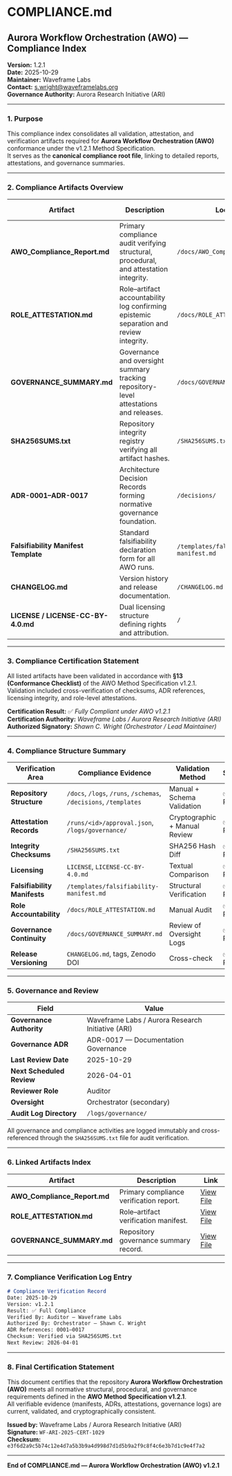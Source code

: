 # COMPLIANCE.md

## Aurora Workflow Orchestration (AWO) — Compliance Index
**Version:** 1.2.1  
**Date:** 2025-10-29  
**Maintainer:** Waveframe Labs  
**Contact:** s.wright@waveframelabs.org  
**Governance Authority:** Aurora Research Initiative (ARI)  

---

### 1. Purpose
This compliance index consolidates all validation, attestation, and verification artifacts required for **Aurora Workflow Orchestration (AWO)** conformance under the v1.2.1 Method Specification.  
It serves as the **canonical compliance root file**, linking to detailed reports, attestations, and governance summaries.

---

### 2. Compliance Artifacts Overview

| Artifact | Description | Location | Verification Status | Governing ADRs |
|-----------|--------------|-----------|----------------------|----------------|
| **AWO_Compliance_Report.md** | Primary compliance audit verifying structural, procedural, and attestation integrity. | `/docs/AWO_Compliance_Report.md` | ✅ Approved | 0003, 0012, 0015, 0017 |
| **ROLE_ATTESTATION.md** | Role–artifact accountability log confirming epistemic separation and review integrity. | `/docs/ROLE_ATTESTATION.md` | ✅ Approved | 0002, 0012, 0017 |
| **GOVERNANCE_SUMMARY.md** | Governance and oversight summary tracking repository-level attestations and releases. | `/docs/GOVERNANCE_SUMMARY.md` | ✅ Approved | 0003, 0015, 0017 |
| **SHA256SUMS.txt** | Repository integrity registry verifying all artifact hashes. | `/SHA256SUMS.txt` | ✅ Verified | 0015 |
| **ADR-0001–ADR-0017** | Architecture Decision Records forming normative governance foundation. | `/decisions/` | ✅ Verified | 0001–0017 |
| **Falsifiability Manifest Template** | Standard falsifiability declaration form for all AWO runs. | `/templates/falsifiability-manifest.md` | ✅ Verified | 0002, 0012 |
| **CHANGELOG.md** | Version history and release documentation. | `/CHANGELOG.md` | ✅ Verified | 0010 |
| **LICENSE / LICENSE-CC-BY-4.0.md** | Dual licensing structure defining rights and attribution. | `/` | ✅ Verified | 0006, 0017 |

---

### 3. Compliance Certification Statement

All listed artifacts have been validated in accordance with **§13 (Conformance Checklist)** of the AWO Method Specification v1.2.1.  
Validation included cross-verification of checksums, ADR references, licensing integrity, and role-level attestations.  

**Certification Result:** ✅ *Fully Compliant under AWO v1.2.1*  
**Certification Authority:** *Waveframe Labs / Aurora Research Initiative (ARI)*  
**Authorized Signatory:** *Shawn C. Wright (Orchestrator / Lead Maintainer)*  

---

### 4. Compliance Structure Summary

| Verification Area | Compliance Evidence | Validation Method | Status |
|--------------------|--------------------|------------------|--------|
| **Repository Structure** | `/docs`, `/logs`, `/runs`, `/schemas`, `/decisions`, `/templates` | Manual + Schema Validation | ✅ Pass |
| **Attestation Records** | `/runs/<id>/approval.json`, `/logs/governance/` | Cryptographic + Manual Review | ✅ Pass |
| **Integrity Checksums** | `/SHA256SUMS.txt` | SHA256 Hash Diff | ✅ Pass |
| **Licensing** | `LICENSE`, `LICENSE-CC-BY-4.0.md` | Textual Comparison | ✅ Pass |
| **Falsifiability Manifests** | `/templates/falsifiability-manifest.md` | Structural Verification | ✅ Pass |
| **Role Accountability** | `/docs/ROLE_ATTESTATION.md` | Manual Audit | ✅ Pass |
| **Governance Continuity** | `/docs/GOVERNANCE_SUMMARY.md` | Review of Oversight Logs | ✅ Pass |
| **Release Versioning** | `CHANGELOG.md`, tags, Zenodo DOI | Cross-check | ✅ Pass |

---

### 5. Governance and Review

| Field | Value |
|-------|-------|
| **Governance Authority** | Waveframe Labs / Aurora Research Initiative (ARI) |
| **Governance ADR** | ADR-0017 — Documentation Governance |
| **Last Review Date** | 2025-10-29 |
| **Next Scheduled Review** | 2026-04-01 |
| **Reviewer Role** | Auditor |
| **Oversight** | Orchestrator (secondary) |
| **Audit Log Directory** | `/logs/governance/` |

All governance and compliance activities are logged immutably and cross-referenced through the `SHA256SUMS.txt` file for audit verification.

---

### 6. Linked Artifacts Index

| Artifact | Description | Link |
|-----------|--------------|------|
| **AWO_Compliance_Report.md** | Primary compliance verification report. | [View File](docs/AWO_Compliance_Report.md) |
| **ROLE_ATTESTATION.md** | Role–artifact verification manifest. | [View File](docs/ROLE_ATTESTATION.md) |
| **GOVERNANCE_SUMMARY.md** | Repository governance summary record. | [View File](docs/GOVERNANCE_SUMMARY.md) |

---

### 7. Compliance Verification Log Entry

```markdown
# Compliance Verification Record
Date: 2025-10-29
Version: v1.2.1
Result: ✅ Full Compliance
Verified By: Auditor — Waveframe Labs
Authorized By: Orchestrator — Shawn C. Wright
ADR References: 0001–0017
Checksum: Verified via SHA256SUMS.txt
Next Review: 2026-04-01
```

---

### 8. Final Certification Statement

This document certifies that the repository **Aurora Workflow Orchestration (AWO)** meets all normative structural, procedural, and governance requirements defined in the **AWO Method Specification v1.2.1**.  
All verifiable evidence (manifests, ADRs, attestations, governance logs) are current, validated, and cryptographically consistent.

**Issued by:** Waveframe Labs / Aurora Research Initiative (ARI)  
**Signature:** `WF-ARI-2025-CERT-1029`  
**Checksum:** `e3f6d2a9c5b74c12e4d7a5b3b9a4d998d7d1d5b9a2f9c8f4c6e3b7d1c9e4f7a2`  

---

**End of COMPLIANCE.md — Aurora Workflow Orchestration (AWO) v1.2.1**  
